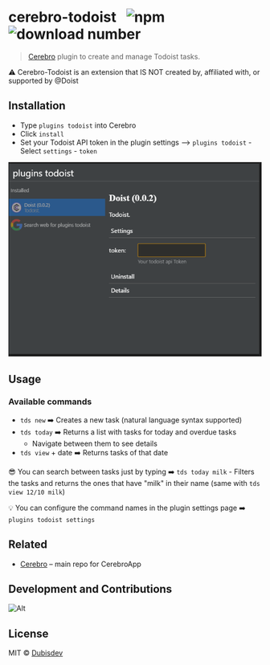 # cerebro-todoist &nbsp; ![npm](https://img.shields.io/npm/v/cerebro-todoist?color=green) ![download number](https://img.shields.io/npm/dt/cerebro-todoist)

> [Cerebro](https://cerebroapp.com) plugin to create and manage Todoist tasks.

⚠️ Cerebro-Todoist is an extension that IS NOT created by, affiliated with, or supported by @Doist

## Installation

- Type `plugins todoist` into Cerebro
- Click `install`
- Set your Todoist API token in the plugin settings --> `plugins todoist` - Select `settings` - `token`

<p align="center">
  <img src="https://github.com/dubisdev/cerebro-todoist/raw/master/readme_files/settings_token.png">
</p>

## Usage

### Available commands

- `tds new` ➡️ Creates a new task (natural language syntax supported)
- `tds today` ➡️ Returns a list with tasks for today and overdue tasks
  - Navigate between them to see details
- `tds view` + date ➡️ Returns tasks of that date

😎 You can search between tasks just by typing ➡️ `tds today milk` - Filters the tasks and returns the ones that have "milk" in their name (same with `tds view 12/10 milk`)

💡 You can configure the command names in the plugin settings page ➡️ `plugins todoist settings`

## Related

- [Cerebro](http://github.com/KELiON/cerebro) – main repo for CerebroApp

## Development and Contributions

![Alt](https://repobeats.axiom.co/api/embed/6840a1046d869af4ed1f31cd936af3b7a7e6a192.svg "Repobeats analytics image")

## License

MIT © [Dubisdev](https://dubis.dev)
